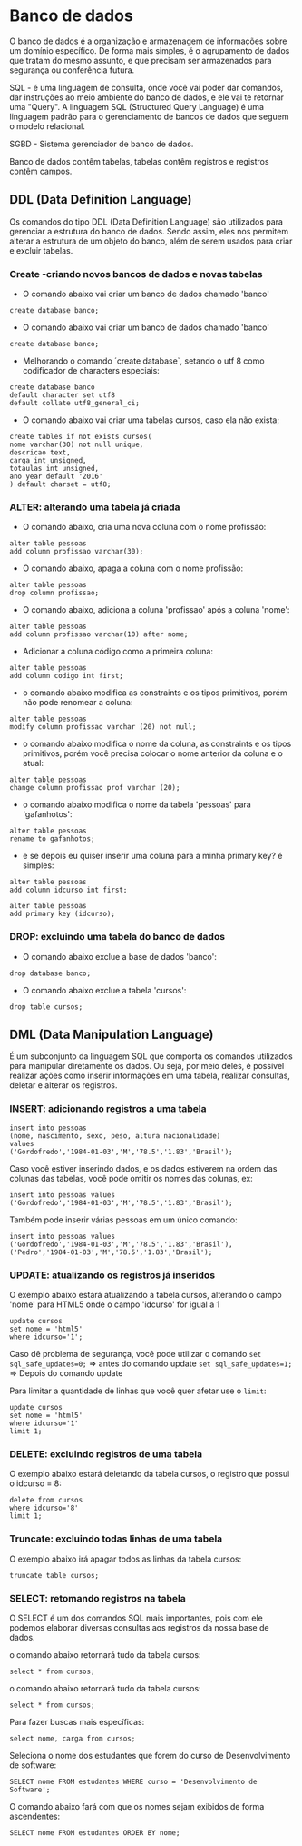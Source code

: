 # Banco de dados

O banco de dados é a organização e armazenagem de informações sobre um domínio específico. De forma mais simples, é o agrupamento de dados que tratam do mesmo assunto, e que precisam ser armazenados para segurança ou conferência futura. 

SQL - é uma linguagem de consulta, onde você vai poder dar comandos, dar instruções ao meio ambiente do banco de dados, e ele vai te retornar uma "Query".
A linguagem SQL (Structured Query Language) é uma linguagem padrão para o gerenciamento de bancos de dados que seguem o modelo relacional.

SGBD - Sistema gerenciador de banco de dados. 

Banco de dados contêm tabelas, tabelas contêm registros e registros contêm campos.

## DDL (Data Definition Language)

Os comandos do tipo DDL (Data Definition Language) são utilizados para gerenciar a estrutura do banco de dados. Sendo assim, eles nos permitem alterar a estrutura de um objeto do banco, além de serem usados para criar e excluir tabelas.

### Create -criando novos bancos de dados e novas tabelas

* O comando abaixo vai criar um banco de dados chamado 'banco'

``` 
create database banco;
```

* O comando abaixo vai criar um banco de dados chamado 'banco'

``` 
create database banco;
```

* Melhorando o comando ´create database`, setando o utf 8 como codificador de characters especiais:

``` 
create database banco
default character set utf8
default collate utf8_general_ci;
```


* O comando abaixo vai criar uma tabelas cursos, caso ela não exista; 

``` 
create tables if not exists cursos(
nome varchar(30) not null unique,
descricao text,
carga int unsigned,
totaulas int unsigned,
ano year default '2016'
) default charset = utf8;
```

### ALTER: alterando uma tabela já criada

* O comando abaixo, cria uma nova coluna com o nome profissão:

```
alter table pessoas
add column profissao varchar(30);
```
* O comando abaixo, apaga a coluna com o nome profissão:

```
alter table pessoas
drop column profissao;
```

* O comando abaixo, adiciona a coluna 'profissao' após a coluna 'nome':
```
alter table pessoas
add column profissao varchar(10) after nome;
```

* Adicionar a coluna código como a primeira coluna:
```
alter table pessoas
add column codigo int first;
```

* o comando abaixo modifica as constraints e os tipos primitivos, porém não pode renomear a coluna:
```
alter table pessoas
modify column profissao varchar (20) not null;
```

* o comando abaixo modifica o nome da coluna,  as constraints e os tipos primitivos, porém você precisa colocar o nome anterior da coluna e o atual:
```
alter table pessoas
change column profissao prof varchar (20);
```

* o comando abaixo modifica o nome da tabela 'pessoas' para 'gafanhotos':
```
alter table pessoas
rename to gafanhotos;
```

* e se depois eu quiser inserir uma coluna para a minha primary key? é simples:

```
alter table pessoas
add column idcurso int first;
```
```
alter table pessoas
add primary key (idcurso);
```

### DROP: excluindo uma tabela do banco de dados

* O comando abaixo exclue a base de dados 'banco':

```
drop database banco;
```

* O comando abaixo exclue a tabela 'cursos':

```
drop table cursos;
```






## DML (Data Manipulation Language)

É um subconjunto da linguagem SQL que comporta os comandos utilizados para manipular diretamente os dados. Ou seja, por meio deles, é possível realizar ações como inserir informações em uma tabela, realizar consultas, deletar e alterar os registros. 

### INSERT: adicionando registros a uma tabela

``` 
insert into pessoas
(nome, nascimento, sexo, peso, altura nacionalidade)
values
('Gordofredo','1984-01-03','M','78.5','1.83','Brasil');
```

Caso você estiver inserindo dados, e os dados estiverem na ordem das colunas das tabelas, você pode omitir os nomes das colunas, ex:


``` 
insert into pessoas values
('Gordofredo','1984-01-03','M','78.5','1.83','Brasil');
```

Também pode inserir várias pessoas em um único comando:

``` 
insert into pessoas values
('Gordofredo','1984-01-03','M','78.5','1.83','Brasil'),
('Pedro','1984-01-03','M','78.5','1.83','Brasil');
```

### UPDATE: atualizando os registros já inseridos

O exemplo abaixo estará atualizando a tabela cursos, alterando o campo 'nome' para HTML5 onde o campo 'idcurso' for igual a 1


``` 
update cursos
set nome = 'html5'
where idcurso='1';
```

Caso dê problema de segurança, você pode utilizar o comando 
`set sql_safe_updates=0;` => antes do comando update
`set sql_safe_updates=1;` => Depois do comando update

Para limitar a quantidade de linhas que você quer afetar use o `limit`:

``` 
update cursos
set nome = 'html5'
where idcurso='1'
limit 1;
```

### DELETE: excluindo registros de uma tabela

O exemplo abaixo estará deletando da tabela cursos, o registro que possui o idcurso = 8:

``` 
delete from cursos
where idcurso='8'
limit 1;
```

### Truncate: excluindo todas linhas de uma tabela

O exemplo abaixo irá apagar todos as linhas da tabela cursos:

``` 
truncate table cursos;
```

### SELECT: retomando registros na tabela

O SELECT é um dos comandos SQL mais importantes, pois com ele podemos elaborar diversas consultas aos registros da nossa base de dados.

o comando abaixo retornará tudo da tabela cursos:

``` 
select * from cursos;
```

o comando abaixo retornará tudo da tabela cursos:

``` 
select * from cursos;
```

Para fazer buscas mais específicas:
``` 
select nome, carga from cursos;
``` 
Seleciona o nome dos estudantes  que forem do curso de Desenvolvimento de software:
```
SELECT nome FROM estudantes WHERE curso = 'Desenvolvimento de Software';
```

O comando abaixo fará com que os nomes sejam exibidos de forma ascendentes:
```
SELECT nome FROM estudantes ORDER BY nome;
```












